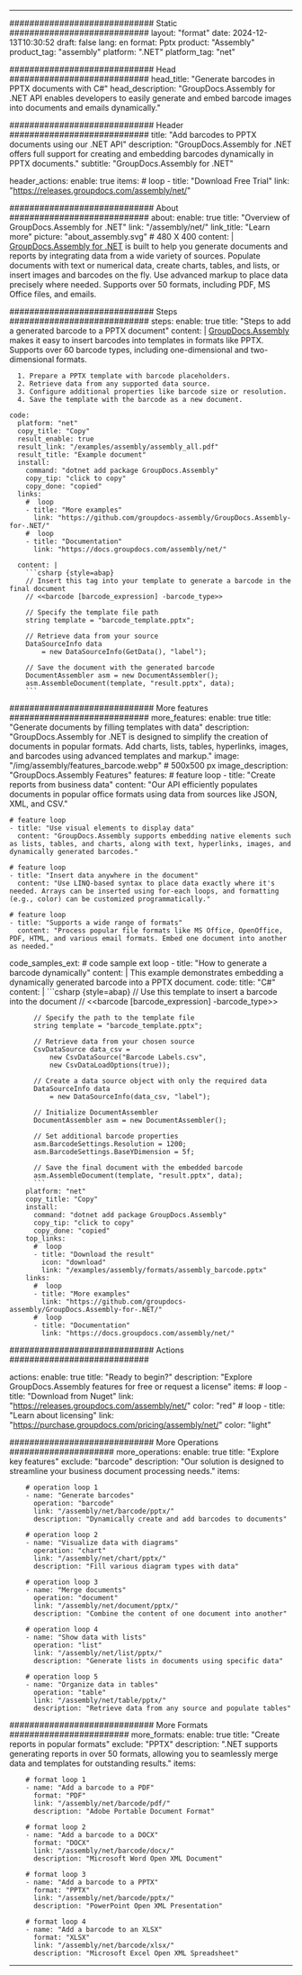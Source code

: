 



---
############################# Static ############################
layout: "format"
date:  2024-12-13T10:30:52
draft: false
lang: en
format: Pptx
product: "Assembly"
product_tag: "assembly"
platform: ".NET"
platform_tag: "net"

############################# Head ############################
head_title: "Generate barcodes in PPTX documents with C#"
head_description: "GroupDocs.Assembly for .NET API enables developers to easily generate and embed barcode images into documents and emails dynamically."

############################# Header ############################
title: "Add barcodes to PPTX documents using our .NET API" 
description: "GroupDocs.Assembly for .NET offers full support for creating and embedding barcodes dynamically in PPTX documents."
subtitle: "GroupDocs.Assembly for .NET" 

header_actions:
  enable: true
  items:
    #  loop
    - title: "Download Free Trial"
      link: "https://releases.groupdocs.com/assembly/net/"
      
############################# About ############################
about:
    enable: true
    title: "Overview of GroupDocs.Assembly for .NET"
    link: "/assembly/net/"
    link_title: "Learn more"
    picture: "about_assembly.svg" # 480 X 400
    content: |
       [GroupDocs.Assembly for .NET](/assembly/net/) is built to help you generate documents and reports by integrating data from a wide variety of sources. Populate documents with text or numerical data, create charts, tables, and lists, or insert images and barcodes on the fly. Use advanced markup to place data precisely where needed. Supports over 50 formats, including PDF, MS Office files, and emails.

############################# Steps ############################
steps:
    enable: true
    title: "Steps to add a generated barcode to a PPTX document"
    content: |
      [GroupDocs.Assembly](/assembly/net/) makes it easy to insert barcodes into templates in formats like PPTX. Supports over 60 barcode types, including one-dimensional and two-dimensional formats.
      
      1. Prepare a PPTX template with barcode placeholders.
      2. Retrieve data from any supported data source.
      3. Configure additional properties like barcode size or resolution.
      4. Save the template with the barcode as a new document.
   
    code:
      platform: "net"
      copy_title: "Copy"
      result_enable: true
      result_link: "/examples/assembly/assembly_all.pdf"
      result_title: "Example document"
      install:
        command: "dotnet add package GroupDocs.Assembly"
        copy_tip: "click to copy"
        copy_done: "copied"
      links:
        #  loop
        - title: "More examples"
          link: "https://github.com/groupdocs-assembly/GroupDocs.Assembly-for-.NET/"
        #  loop
        - title: "Documentation"
          link: "https://docs.groupdocs.com/assembly/net/"
          
      content: |
        ```csharp {style=abap}
        // Insert this tag into your template to generate a barcode in the final document
        // <<barcode [barcode_expression] -barcode_type>>

        // Specify the template file path
        string template = "barcode_template.pptx";

        // Retrieve data from your source
        DataSourceInfo data 
            = new DataSourceInfo(GetData(), "label");

        // Save the document with the generated barcode
        DocumentAssembler asm = new DocumentAssembler();
        asm.AssembleDocument(template, "result.pptx", data);
        ```            

############################# More features ############################
more_features:
  enable: true
  title: "Generate documents by filling templates with data"
  description: "GroupDocs.Assembly for .NET is designed to simplify the creation of documents in popular formats. Add charts, lists, tables, hyperlinks, images, and barcodes using advanced templates and markup."
  image: "/img/assembly/features_barcode.webp" # 500x500 px
  image_description: "GroupDocs.Assembly Features"
  features:
    # feature loop
    - title: "Create reports from business data"
      content: "Our API efficiently populates documents in popular office formats using data from sources like JSON, XML, and CSV."

    # feature loop
    - title: "Use visual elements to display data"
      content: "GroupDocs.Assembly supports embedding native elements such as lists, tables, and charts, along with text, hyperlinks, images, and dynamically generated barcodes."

    # feature loop
    - title: "Insert data anywhere in the document"
      content: "Use LINQ-based syntax to place data exactly where it's needed. Arrays can be inserted using for-each loops, and formatting (e.g., color) can be customized programmatically."

    # feature loop
    - title: "Supports a wide range of formats"
      content: "Process popular file formats like MS Office, OpenOffice, PDF, HTML, and various email formats. Embed one document into another as needed."
      
  code_samples_ext:
    # code sample ext loop
    - title: "How to generate a barcode dynamically"
      content: |
        This example demonstrates embedding a dynamically generated barcode into a PPTX document.
      code:
        title: "C#"
        content: |
          ```csharp {style=abap}
          // Use this template to insert a barcode into the document
          // <<barcode [barcode_expression] -barcode_type>>

          // Specify the path to the template file
          string template = "barcode_template.pptx";

          // Retrieve data from your chosen source
          CsvDataSource data_csv =
              new CsvDataSource("Barcode Labels.csv", 
              new CsvDataLoadOptions(true));

          // Create a data source object with only the required data
          DataSourceInfo data 
              = new DataSourceInfo(data_csv, "label");

          // Initialize DocumentAssembler
          DocumentAssembler asm = new DocumentAssembler();

          // Set additional barcode properties
          asm.BarcodeSettings.Resolution = 1200;
          asm.BarcodeSettings.BaseYDimension = 5f;

          // Save the final document with the embedded barcode
          asm.AssembleDocument(template, "result.pptx", data);
          ```
        platform: "net"
        copy_title: "Copy"
        install:
          command: "dotnet add package GroupDocs.Assembly"
          copy_tip: "click to copy"
          copy_done: "copied"
        top_links:
          #  loop
          - title: "Download the result"
            icon: "download"
            link: "/examples/assembly/formats/assembly_barcode.pptx"
        links:
          #  loop
          - title: "More examples"
            link: "https://github.com/groupdocs-assembly/GroupDocs.Assembly-for-.NET/"
          #  loop
          - title: "Documentation"
            link: "https://docs.groupdocs.com/assembly/net/"
            

            


############################# Actions ############################

actions:
  enable: true
  title: "Ready to begin?"
  description: "Explore GroupDocs.Assembly features for free or request a license"
  items:
    #  loop
    - title: "Download from Nuget"
      link: "https://releases.groupdocs.com/assembly/net/"
      color: "red"
        #  loop
    - title: "Learn about licensing"
      link: "https://purchase.groupdocs.com/pricing/assembly/net/"
      color: "light"


############################# More Operations #####################
more_operations:
    enable: true
    title: "Explore key features"
    exclude: "barcode"
    description: "Our solution is designed to streamline your business document processing needs."
    items: 
          
        # operation loop 1
        - name: "Generate barcodes"
          operation: "barcode"
          link: "/assembly/net/barcode/pptx/"
          description: "Dynamically create and add barcodes to documents"

        # operation loop 2
        - name: "Visualize data with diagrams"
          operation: "chart"
          link: "/assembly/net/chart/pptx/"
          description: "Fill various diagram types with data"

        # operation loop 3
        - name: "Merge documents"
          operation: "document"
          link: "/assembly/net/document/pptx/"
          description: "Combine the content of one document into another"

        # operation loop 4
        - name: "Show data with lists"
          operation: "list"
          link: "/assembly/net/list/pptx/"
          description: "Generate lists in documents using specific data"

        # operation loop 5
        - name: "Organize data in tables"
          operation: "table"
          link: "/assembly/net/table/pptx/"
          description: "Retrieve data from any source and populate tables"
         
          
############################# More Formats ########################
more_formats:
    enable: true
    title: "Create reports in popular formats"
    exclude: "PPTX"
    description: ".NET supports generating reports in over 50 formats, allowing you to seamlessly merge data and templates for outstanding results."
    items: 
          
        # format loop 1
        - name: "Add a barcode to a PDF"
          format: "PDF"
          link: "/assembly/net/barcode/pdf/"
          description: "Adobe Portable Document Format"
          
        # format loop 2
        - name: "Add a barcode to a DOCX"
          format: "DOCX"
          link: "/assembly/net/barcode/docx/"
          description: "Microsoft Word Open XML Document"
          
        # format loop 3
        - name: "Add a barcode to a PPTX"
          format: "PPTX"
          link: "/assembly/net/barcode/pptx/"
          description: "PowerPoint Open XML Presentation"
          
        # format loop 4
        - name: "Add a barcode to an XLSX"
          format: "XLSX"
          link: "/assembly/net/barcode/xlsx/"
          description: "Microsoft Excel Open XML Spreadsheet"


          

---